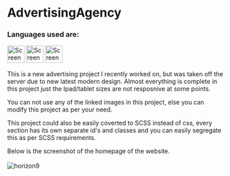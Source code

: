 # AdvertisingAgency

### Languages used are: <br>
<img width="40" alt="Screenshot 2021-11-30 at 17 33 56" src="https://user-images.githubusercontent.com/46961186/144096109-142bc06a-d8fd-4100-866b-3c1d6936970d.png"> <img width="40" alt="Screenshot 2021-11-30 at 17 33 56" src="https://user-images.githubusercontent.com/46961186/144101195-a714d556-3578-4170-a5df-e366ba3fe040.png"> <img width="40" alt="Screenshot 2021-11-30 at 17 33 56" src="https://user-images.githubusercontent.com/46961186/144095503-95f57a68-7687-4d76-ab28-f098774a3486.png">

This is a new advertising project I recently worked on, but was taken off the server due to new latest modern design. Almost everything is complete in this project just the Ipad/tablet sizes are not resposnive at some points.

You can not use any of the linked images in this project, else you can modify this project as per your need.

This project could also be easily coverted to SCSS instead of css, every section has its own separate id's and classes and you can easily segregate this as per SCSS requirements.

Below is the screenshot of the homepage of the website.
<br><br>
![horizon9](https://user-images.githubusercontent.com/46961186/145018083-0740c678-09ab-470e-89b4-357235cb3ba6.jpg)

